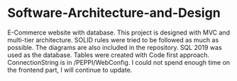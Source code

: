 # Software-Architecture-and-Design
E-Commerce website with database.
This project is designed with MVC and multi-tier architecture. SOLID rules were tried to be followed as much as possible. The diagrams are also included in the repository. 
SQL 2019 was used as the database.
Tables were created with Code first approach.
ConnectionString is in /PEPPI/WebConfig.
I could not spend enough time on the frontend part, I will continue to update.
